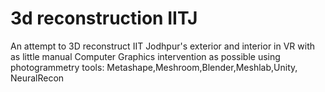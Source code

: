 # 3d reconstruction IITJ
 An attempt to 3D reconstruct IIT Jodhpur's exterior and interior in VR with as little manual Computer Graphics intervention as possible using photogrammetry tools: Metashape,Meshroom,Blender,Meshlab,Unity, NeuralRecon
